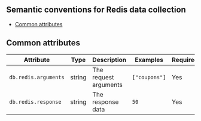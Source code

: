 ## Semantic conventions for Redis data collection

<!-- toc -->

- [Common attributes](#common-attributes)

<!-- tocstop -->

## Common attributes

<!-- semconv db.redis -->

| Attribute            | Type   | Description           | Examples      | Required |
| -------------------- | ------ | --------------------- | ------------- | -------- |
| `db.redis.arguments` | string | The request arguments | `["coupons"]` | Yes      |
| `db.redis.response`  | string | The response data     | `50`          | Yes      |

<!-- endsemconv -->
